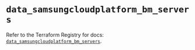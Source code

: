 # `data_samsungcloudplatform_bm_servers`

Refer to the Terraform Registry for docs: [`data_samsungcloudplatform_bm_servers`](https://registry.terraform.io/providers/samsungsdscloud/samsungcloudplatform/3.13.0/docs/data-sources/bm_servers).
